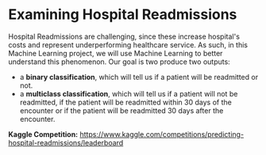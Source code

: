 # Examining Hospital Readmissions
Hospital Readmissions are challenging, since these increase hospital's costs and represent underperforming healthcare service. As such, in this Machine Learning project, we will use Machine Learning to better understand this phenomenon. Our goal is two produce two outputs: 
* a **binary classification**, which will tell us if a patient will be readmitted or not. 
* a **multiclass classification**, which will tell us if a patient will not be readmitted, if the patient will be readmitted within 30 days of the encounter or if the patient will be readmitted 30 days after the encounter.

**Kaggle Competition:** https://www.kaggle.com/competitions/predicting-hospital-readmissions/leaderboard
